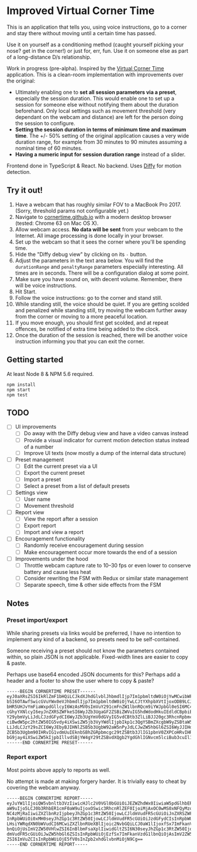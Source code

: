 # Improved Virtual Corner Time

This is an application that tells you, using voice instructions, go to a corner and stay there without moving until a certain time has passed.

Use it on yourself as a conditioning method (caught yourself picking your nose? get in the corner!) or just for, err, fun. Use it on someone else as part of a long-distance D/s relationship.

Work in progress (pre-alpha). Inspired by the [Virtual Corner Time](https://cornertime.herokuapp.com) application. This is a clean-room implementation with improvements over the original:

* Ultimately enabling one to **set all session parameters via a preset**, especially the session duration. This would enable one to set up a session for someone else without notifying them about the duration beforehand. Only local settings such as movement threshold (very dependant on the webcam and distance) are left for the person doing the session to configure.
* **Setting the session duration in terms of minimum time and maximum time**. The +/- 50% setting of the original application causes a very wide duration range, for example from 30 minutes to 90 minutes assuming a nominal time of 60 minutes.
* **Having a numeric input for session duration range** instead of a slider.

Frontend done in TypeScript & React. No backend. Uses [Diffy](https://github.com/maniart/diffyjs) for motion detection.

## Try it out!

1. Have a webcam that has roughly similar FOV to a MacBook Pro 2017. (Sorry, threshold params not configurable yet.)
2. Navigate to [cornertime.github.io](https://cornertime.github.io) with a modern desktop browser (tested: Chrome 63 on Mac OS X).
3. Allow webcam access. **No data will be sent** from your webcam to the Internet. All image processing is done locally in your browser.
4. Set up the webcam so that it sees the corner where you'll be spending time.
5. Hide the "Diffy debug view" by clicking on its `-` button.
6. Adjust the parameters in the text area below. You will find the `durationRange` and `penaltyRange` parameters especially interesting. All times are in seconds. There will be a configuration dialog at some point.
7. Make sure you have sound on, with decent volume. Remember, there will be voice instructions.
8. Hit Start.
9. Follow the voice instructions: go to the corner and stand still.
10. While standing still, the voice should be quiet. If you are getting scolded and penalized while standing still, try moving the webcam further away from the corner or moving to a more peaceful location.
11. If you move enough, you should first get scolded, and at repeat offences, be notified of extra time being added to the clock.
12. Once the duration of the session is reached, there will be another voice instruction informing you that you can exit the corner.

## Getting started

At least Node 8 & NPM 5.6 required.

    npm install
    npm start
    npm test

## TODO

* [ ] UI improvements
    * [ ] Do away with the Diffy debug view and have a video canvas instead
    * [ ] Provide a visual indicator for current motion detection status instead of a number
    * [ ] Improve UI texts (now mostly a dump of the internal data structure)
* [ ] Preset management
    * [ ] Edit the current preset via a UI
    * [ ] Export the current preset
    * [ ] Import a preset
    * [ ] Select a preset from a list of default presets
* [ ] Settings view
    * [ ] User name
    * [ ] Movement threshold
* [ ] Report view
    * [ ] View the report after a session
    * [ ] Export report
    * [ ] Import and view a report
* [ ] Encouragement functionality
    * [ ] Randomly receive encouragement during session
    * [ ] Make encouragement occur more towards the end of a session
* [ ] Improvements under the hood
    * [ ] Throttle webcam capture rate to 10–30 fps or even lower to conserve battery and cause less heat
    * [ ] Consider rewriting the FSM with Redux or similar state management
    * [ ] Separate speech, time & other side effects from the FSM

## Notes

### Preset import/export

While sharing presets via links would be preferred, I have no intention to implement any kind of a backend, so presets need to be self-contained.

Someone receiving a preset should not know the parameters contained within, so plain JSON is not applicable. Fixed-width lines are easier to copy & paste.

Perhaps use base64 encoded JSON documents for this? Perhaps add a header and a footer to show the user where to copy & paste?

    -----BEGIN CORNERTIME PRESET------
    eyJ0aXRsZSI6IkRlZmF1bHQiLCJkdXJhdGlvblJhbmdlIjp7Im1pbmltdW0iOjYwMCwibWF4aW11
    bSI6OTAwfSwicGVuYWx0eVJhbmdlIjp7Im1pbmltdW0iOjYwLCJtYXhpbXVtIjoxODB9LCJwZW5h
    bHR5UHJvYmFiaWxpdGllcyI6WzAsMV0sImVuY291cmFnZW1lbnRQcm9iYWJpbGl0eSI6MC4wNSwi
    cGhyYXNlcyI6eyJnZXRSZWFkeSI6WyJZb3UgaGF2ZSBiZWVuIG5hdWdodHkuIEdldCBpbiB0aGUg
    Y29ybmVyLiJdLCJzdGFydCI6WyJZb3UgYmV0dGVyIG5vdCBtb3ZlLiBJJ20gc3RhcnRpbmcgeW91
    ciBwdW5pc2htZW50IG5vdy4iXSwiZW5jb3VyYWdlIjpbIkp1c3QgYSBmZXcgbW9yZSBtaW51dGVz
    LiJdLCJzY29sZCI6WyJEbyBJIHNlZSB5b3UgbW92aW5nPyJdLCJwZW5hbGl6ZSI6WyJJIHdhcm5l
    ZCB5b3Ugbm90IHRvIG1vdmUuIEknbSBhZGRpbmcgc29tZSBtb3JlIG1pbnV0ZXPCoHRvIHRoZSBj
    bG9jay4iXSwiZW5kIjpbIllvdSBjYW4gY29tZSBvdXQgb2YgdGhlIGNvcm5lciBub3cuIl19fQo=
    ------END CORNERTIME PRESET------

### Report export

Most points above apply to reports as well.

No attempt is made at making forgery harder. It is trivially easy to cheat by covering the webcam anyway.

    -----BEGIN CORNERTIME REPORT-----
    eyJuYW1lIjoiQW5vbnltb3VzIiwicHJlc2V0VGl0bGUiOiJEZWZhdWx0IiwiaW5pdGlhbER1cmF0
    aW9uIjo5LCJ0b3RhbER1cmF0aW9uIjoxOSwic3RhcnRlZEF0IjoiMjAxOC0wMS0xNFQyMzowOTo1
    NC4zMjRaIiwiZXZlbnRzIjpbeyJhZGp1c3RtZW50IjowLCJldmVudFR5cGUiOiJnZXRSZWFkeSIs
    InRpbWUiOi0xMH0seyJhZGp1c3RtZW50IjowLCJldmVudFR5cGUiOiJzdGFydCIsInRpbWUiOjB9
    LHsiYWRqdXN0bWVudCI6MCwiZXZlbnRUeXBlIjoic2NvbGQiLCJ0aW1lIjoxfSx7ImFkanVzdG1l
    bnQiOjUsImV2ZW50VHlwZSI6InBlbmFsaXplIiwidGltZSI6N30seyJhZGp1c3RtZW50Ijo1LCJl
    dmVudFR5cGUiOiJwZW5hbGl6ZSIsInRpbWUiOjEzfSx7ImFkanVzdG1lbnQiOjAsImV2ZW50VHlw
    ZSI6ImVuZCIsInRpbWUiOjE5fV0sInZpb2xhdGlvbnMiOjN9Cg==
    -----END CORNERTIME REPORT-----
